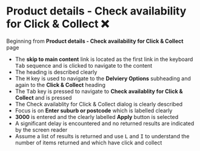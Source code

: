 # Product details - Check availability for Click & Collect :x:
Beginning from **Product details - Check availability for Click & Collect** page
- The **skip to main content** link is located as the first link in the keyboard <kbd>Tab</kbd> sequence and is clicked to navigate to the content
- The heading is described clearly
- The <kbd>H</kbd> key is used to navigate to the **Delviery Options** subheading and again to the **Click & Collect** heading
- The <kbd>Tab</kbd> key is pressed to navigate to **Check availablity for Click & Collect** and is pressed
- The Check availablity for Click & Collect dialog is clearly described
- Focus is on **Enter suburb or postcode** which is labelled clearly
- **3000** is entered and the clearly labelled **Apply** button is selected
- A significant delay is encountered and no returned results are indicated by the screen reader
- Assume a list of results is returned and use <kbd>L</kbd> and <kbd>I</kbd> to understand the number of items returned and which have click and collect

